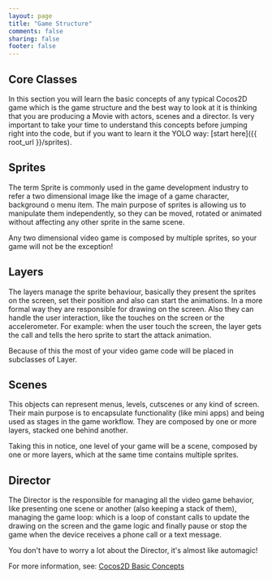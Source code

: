 ```yaml
---
layout: page
title: "Game Structure"
comments: false
sharing: false
footer: false
---
```


## Core Classes

In this section you will learn the basic concepts of any typical Cocos2D game which is the game structure and the best way to look at it is thinking that you are producing a Movie with actors, scenes and a director. Is very important to take your time to understand this concepts before jumping right into the code, but if you want to learn it the YOLO way: [start here]({{ root_url }}/sprites).

## Sprites

The term Sprite is commonly used in the game development industry to refer a two dimensional image like the image of a game character, background o menu item. The main purpose of sprites is allowing us to manipulate them independently, so they can be moved, rotated or animated without affecting any other sprite in the same scene. 

Any two dimensional video game is composed by multiple sprites, so your game will not be the exception!

## Layers

The layers manage the sprite behaviour, basically they present the sprites on the screen, set their position and also can start the animations. In a more formal way they are responsible for drawing on the screen. Also they can handle the user interaction, like the touches on the screen or the accelerometer. For example: when the user touch the screen, the layer gets the call and tells the hero sprite to start the attack animation.

Because of this the most of your video game code will be placed in subclasses of Layer.

## Scenes

This objects can represent menus, levels, cutscenes or any kind of screen. Their main purpose is to encapsulate functionality (like mini apps) and being used as stages in the game workflow. They are composed by one or more layers, stacked one behind another.

Taking this in notice, one level of your game will be a scene, composed by one or more layers, which at the same time contains multiple sprites.

## Director

The Director is the responsible for managing all the video game behavior, like presenting one scene or another (also keeping a stack of them), managing the game loop: which is a loop of constant calls to update the drawing on the screen and the game logic and finally pause or stop the game when the device receives a phone call or a text message.

You don't have to worry a lot about the Director, it's almost like automagic!

For more information, see: [Cocos2D Basic Concepts](http://www.cocos2d-iphone.org/wiki/doku.php/prog_guide:basic_concepts)